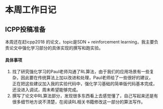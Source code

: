 # 本周工作日记
## ICPP投稿准备
本周还在赶icpp2018 的论文，topic是SDN + reinforcement learning，我主要负责论文中强化学习部分的具体实现的撰写和跑实验。
#### 具体事项
1. 找了研究强化学习的Paul老师沟通了RL算法，由于我们的应用场景有一些复杂，因此要在传统算法上加以改进和处理，Paul老师给了一些很好的建议，
正在把这些建议加入我的实验代码中，强化学习基础的简单版代码基本完成，还没进入调试，周末希望能够完成。
2. 撰写了论文中RL算法部分，发现很多东西看上去感觉懂了，自己写起来还是有很多细节地方说不清楚，在阅读RL相关书籍修改这一部分的算法写作。
